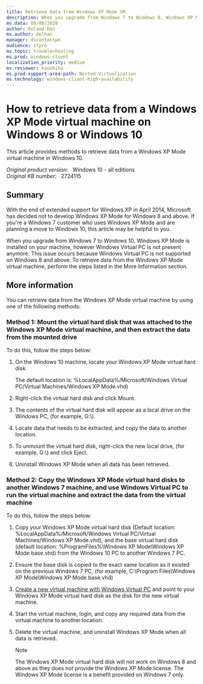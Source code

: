 ```yaml
---
title: Retrieve data from Windows XP Mode VM
description: When you upgrade from Windows 7 to Windows 8, Windows XP Mode is installed on your machine, however Windows Virtual PC isn't present anymore. This issue occurs because Windows Virtual PC is not supported on Windows 8. To retrieve data from the Windows XP Mode virtual machine, perform the steps listed in this article.
ms.data: 09/08/2020
author: Deland-Han
ms.author: delhan
manager: dscontentpm
audience: itpro
ms.topic: troubleshooting
ms.prod: windows-client
localization_priority: medium
ms.reviewer: kaushika
ms.prod-support-area-path: Nested Virtualization
ms.technology: windows-client-high-availability
---
```

# How to retrieve data from a Windows XP Mode virtual machine on Windows 8 or Windows 10

This article provides methods to retrieve data from a Windows XP Mode virtual machine in Windows 10.

_Original product version:_ &nbsp; Windows 10 - all editions  
_Original KB number:_ &nbsp; 2724115

## Summary

With the end of extended support for Windows XP in April 2014, Microsoft has decided not to develop Windows XP Mode for Windows 8 and above. If you're a Windows 7 customer who uses Windows XP Mode and are planning a move to Windows 10, this article may be helpful to you.  

When you upgrade from Windows 7 to Windows 10, Windows XP Mode is installed on your machine, however Windows Virtual PC is not present anymore. This issue occurs because Windows Virtual PC is not supported on Windows 8 and above. To retrieve data from the Windows XP Mode virtual machine, perform the steps listed in the More Information section.

## More information

You can retrieve data from the Windows XP Mode virtual machine by using one of the following methods:

### Method 1: Mount the virtual hard disk that was attached to the Windows XP Mode virtual machine, and then extract the data from the mounted drive

To do this, follow the steps below:  

1. On the Windows 10 machine, locate your Windows XP Mode virtual hard disk

    The default location is: %LocalAppData%/Microsoft/Windows Virtual PC/Virtual Machines/Windows XP Mode.vhd)  

2. Right-click the virtual hard disk and click Mount.
3. The contents of the virtual hard disk will appear as a local drive on the Windows PC, (for example, G:\\).  
4. Locate data that needs to be extracted, and copy the data to another location.  
5. To unmount the virtual hard disk, right-click the new local drive, (for example, G:\\) and click Eject.
6. Uninstall Windows XP Mode when all data has been retrieved.

### Method 2: Copy the Windows XP Mode virtual hard disks to another Windows 7 machine, and use Windows Virtual PC to run the virtual machine and extract the data from the virtual machine

To do this, follow the steps below:  

1. Copy your Windows XP Mode virtual hard disk (Default location: %LocalAppData%/Microsoft/Windows Virtual PC/Virtual Machines/Windows XP Mode.vhd), and the base virtual hard disk (default location: %ProgramFiles%\Windows XP Mode\Windows XP Mode base.vhd) from the Windows 10 PC to another Windows 7 PC.  
2. Ensure the base disk is copied to the exact same location as it existed on the previous Windows 7 PC, (for example, C:\Program Files\Windows XP Mode\Windows XP Mode base.vhd)  
3. [Create a new virtual machine with Windows Virtual PC](https://technet.microsoft.com/library/ee449426%28v=ws.10%29)  and point to your Windows XP Mode virtual hard disk as the disk for the new virtual machine.  
4. Start the virtual machine, login, and copy any required data from the virtual machine to another location.  
5. Delete the virtual machine, and uninstall Windows XP Mode when all data is retrieved.  

    > [!Note]
    > The Windows XP Mode virtual hard disk will not work on Windows 8 and above as they does not provide the Windows XP Mode license. The Windows XP Mode license is a benefit provided on Windows 7 only.
